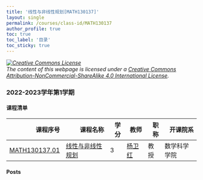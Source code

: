 ```yaml
---
title: '线性与非线性规划[MATH130137]'
layout: single
permalink: /courses/class-id/MATH130137
author_profile: true
toc: true
toc_label: '目录'
toc_sticky: true
---
```



<div class='notice--warning'>
	<p><i><a rel='license' href='http://creativecommons.org/licenses/by-nc-sa/4.0/'><img alt='Creative Commons License' style='border-width:0' src='https://i.creativecommons.org/l/by-nc-sa/4.0/88x31.png' /></a><br /> The content of this webpage is licensed under a <a rel='license' href='http://creativecommons.org/licenses/by-nc-sa/4.0/'>Creative Commons Attribution-NonCommercial-ShareAlike 4.0 International License</a>.</i></p>
</div>

### 2022-2023学年第1学期


#### 课程清单

<div style='text-align: center;' id='MATH130137_2223F'> <table id='MATH130137_2223F_table'>
  <thead>
    <tr style="text-align: right;">
      <th>课程序号</th>
      <th>课程名称</th>
      <th>学分</th>
      <th>教师</th>
      <th>职称</th>
      <th>开课院系</th>
    </tr>
  </thead>
  <tbody>
    <tr>
      <td><a href='https://fdu-math.github.io/courses/class-id/MATH130137-01'>MATH130137.01</a></td>
      <td><a href='https://fdu-math.github.io/courses/MATH130137'>线性与非线性规划</a></td>
      <td>3</td>
      <td><a href='https://fdu-math.github.io/teachers/杨卫红'>杨卫红</a></td>
      <td>教授</td>
      <td>数学科学学院</td>
    </tr>
  </tbody>
</table></div>

#### Posts

